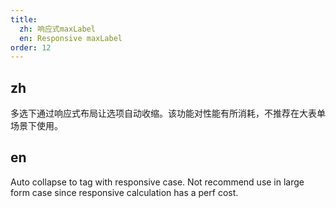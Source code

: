 ```yaml
---
title:
  zh: 响应式maxLabel
  en: Responsive maxLabel
order: 12
---
```

## zh

多选下通过响应式布局让选项自动收缩。该功能对性能有所消耗，不推荐在大表单场景下使用。

## en

Auto collapse to tag with responsive case. Not recommend use in large form case since responsive calculation has a perf cost.
